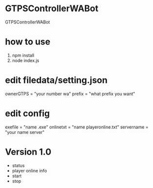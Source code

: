 # GTPSControllerWABot
GTPSControllerWABot

# how to use
1. npm install
2. node index.js

# edit filedata/setting.json
ownerGTPS = "your number wa"
prefix = "what prefix you want"

# edit config
exefile = "name .exe"
onlinetxt = "name playeronline.txt"
servername = "your name server"

# Version 1.0
- status
- player online info
- start
- stop
